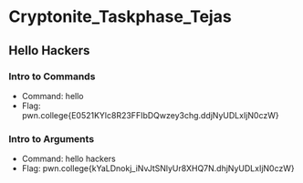 # Cryptonite_Taskphase_Tejas
## Hello Hackers
### Intro to Commands
- Command: hello
- Flag: pwn.college{E0521KYlc8R23FFIbDQwzey3chg.ddjNyUDLxIjN0czW}
### Intro to Arguments
- Command: hello hackers
- Flag: pwn.college{kYaLDnokj_iNvJtSNlyUr8XHQ7N.dhjNyUDLxIjN0czW} 

